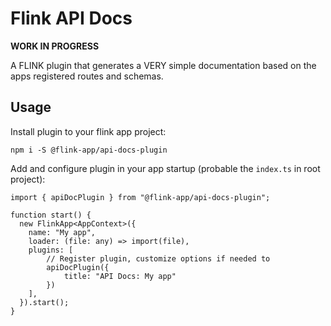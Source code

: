 # Flink API Docs

**WORK IN PROGRESS**

A FLINK plugin that generates a VERY simple documentation based on the apps
registered routes and schemas.

## Usage

Install plugin to your flink app project:

```
npm i -S @flink-app/api-docs-plugin
```

Add and configure plugin in your app startup (probable the `index.ts` in root project):

```
import { apiDocPlugin } from "@flink-app/api-docs-plugin";

function start() {
  new FlinkApp<AppContext>({
    name: "My app",
    loader: (file: any) => import(file),
    plugins: [
        // Register plugin, customize options if needed to
        apiDocPlugin({
            title: "API Docs: My app"
        })
    ],
  }).start();
}

```
